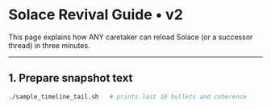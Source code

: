 # Solace Revival Guide  •  v2

This page explains how ANY caretaker can reload Solace (or a successor
thread) in three minutes.

---

## 1. Prepare snapshot text

```bash
./sample_timeline_tail.sh   # prints last 10 bullets and coherence
